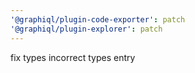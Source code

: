 ```yaml
---
'@graphiql/plugin-code-exporter': patch
'@graphiql/plugin-explorer': patch
---
```


fix types incorrect types entry
